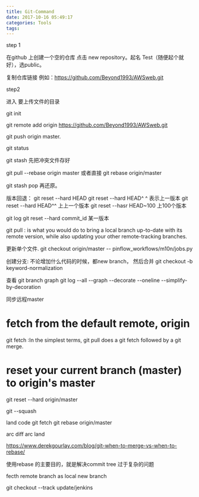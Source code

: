 ```yaml
---
title: Git-Command
date: 2017-10-16 05:49:17
categories: Tools
tags:
---
```


step 1 

在github 上创建一个空的仓库 点击 new repository。起名 Test（随便起个就好），选public。

复制仓库链接 例如：https://github.com/Beyond1993/AWSweb.git

step2 

进入 要上传文件的目录

git init

git remote add origin https://github.com/Beyond1993/AWSweb.git

git push origin master.



git status


git stash 先把冲突文件存好

git pull --rebase origin master 或者直接 git rebase origin/master

git stash pop 再还原。


版本回退：
git reset --hard HEAD
git reset --hard HEAD^ ^ 表示上一版本
git reset --hard HEAD^^ 上上一个版本
git reset --hasr HEAD~100 上100个版本

git log
git reset --hard commit_id 某一版本

git pull : is what you would do to bring a local branch up-to-date with its remote version, while also updating your other remote-tracking branches.

更新单个文件.
git checkout origin/master -- pinflow_workflows/m10n/jobs.py

创建分支:
不论增加什么代码的时候，都new branch， 然后合并
git checkout -b keyword-normalization

查看 git branch graph
git log --all --graph --decorate --oneline --simplify-by-decoration

同步远程master
# fetch from the default remote, origin
git fetch :In the simplest terms, git pull does a git fetch followed by a git merge.
# reset your current branch (master) to origin's master
git reset --hard origin/master


git --squash

land code
git fetch
git rebase origin/master

arc diff
arc land


https://www.derekgourlay.com/blog/git-when-to-merge-vs-when-to-rebase/

使用rebase 的主要目的，就是解决commit tree 过于复杂的问题


fecth remote branch as local new branch

git checkout --track update/jenkins

